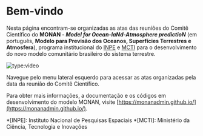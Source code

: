 # Bem-vindo

Nesta página encontram-se organizadas as atas das reuniões do Comitê Científico do **MONAN - _Model for Ocean-laNd-Atmosphere predictioN_** (em português, **Modelo para Previsão dos Oceanos, Superfícies Terrestres e Atmosfera**), programa institucional do [INPE](https://www.gov.br/inpe/pt-br) e [MCTI](https://www.gov.br/mcti/pt-br) para o desenvolvimento do novo modelo comunitário brasileiro do sistema terrestre.

![type:video](https://youtube.com/embed/lq4pmpvqBIM)

Navegue pelo menu lateral esquerdo para acessar as atas organizadas pela data da reunião do Comitê Científico.

Para obter mais informações, a documentação e os códigos em desenvolvimento do modelo MONAN, visite [https://monanadmin.github.io/](https://monanadmin.github.io/).

*[INPE]: Instituto Nacional de Pesquisas Espaciais
*[MCTI]: Ministério da Ciência, Tecnologia e Inovações
